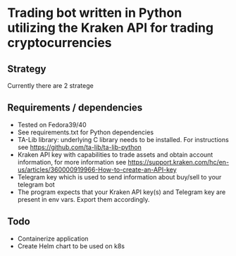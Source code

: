 # Trading bot written in Python utilizing the Kraken API for trading cryptocurrencies

## Strategy
Currently there are 2 stratege

## Requirements / dependencies
- Tested on Fedora39/40
- See requirements.txt for Python dependencies
- TA-Lib library: underlying C library needs to be installed. For instructions see https://github.com/ta-lib/ta-lib-python
- Kraken API key with capabilities to trade assets and obtain account information, for more information see https://support.kraken.com/hc/en-us/articles/360000919966-How-to-create-an-API-key
- Telegram key which is used to send information about buy/sell to your telegram bot
- The program expects that your Kraken API key(s) and Telegram key are present in env vars. Export them accordingly. 

## Todo
- Containerize application
- Create Helm chart to be used on k8s
